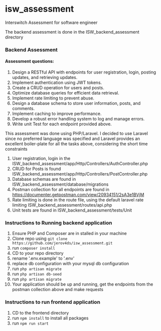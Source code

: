 # isw_assessment
Interswitch Assessment for software engineer

The backend assessment is done in the ISW_backend_assessment directory

### Backend Assessment

#### Assessment questions:
1. Design a RESTful API with endpoints for user registration, login, posting updates, and
   retrieving updates.
2. Implement authentication using JWT tokens.
3. Create a CRUD operation for users and posts.
4. Optimize database queries for efficient data retrieval.
5. Implement rate limiting to prevent abuse.
6. Design a database schema to store user information, posts, and comments.
7. Implement caching to improve performance.
8. Develop a robust error handling system to log and manage errors.
9. Write unit Test for each endpoint provided above.

This assessment was done using PHP/Laravel. I decided to use Laravel since no preferred language was specified and Laravel provides an excellent boiler-plate for all the tasks above, considering the short time constraints 

1. User registration, login  in the ISW_backend_assessment/app/Http/Controllers/AuthController.php
2. CRUD for Posts is found ISW_backend_assessment/app/Http/Controllers/PostController.php
3. Database schemas are found in ISW_backend_assessment/database/migrations
4. Postman collection for all endpoints are found in https://documenter.getpostman.com/view/20934151/2sA3e1BVjM
5. Rate limiting is done in the route file, using the default laravel rate limiting ISW_backend_assessment/routes/api.php
6. Unit tests are found in ISW_backend_assessment/tests/Unit

### Instructions to Running backend application
1. Ensure PHP and Composer are in stalled in your machine
2. Clone repo using `git clone https://github.com/jerov4ds/isw_assessment.git`
3. run `composer install`
4. CD to your repo directory
5. rename '.env.example' to '.env'
6. replace db configuration with your mysql db configuration 
7. run `php artisan migrate`
8. run `php artisan db-seed`
9. run `php artisan migrate`
10. Your application should be up and running, get the endpoints from the postman collection above and make requests

### Instructions to run frontend application
1. CD to the frontend directory
2. run `npm install` to install all packages
3. run `npm run start`